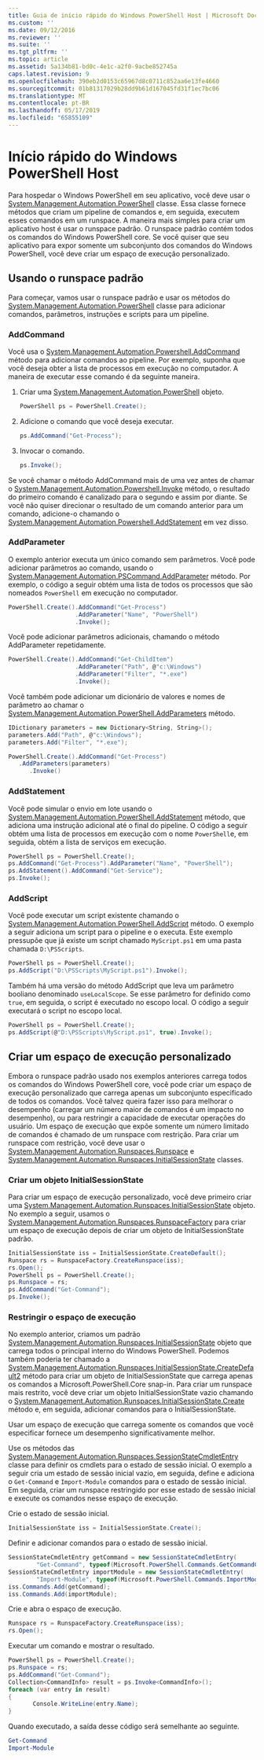 ```yaml
---
title: Guia de início rápido do Windows PowerShell Host | Microsoft Docs
ms.custom: ''
ms.date: 09/12/2016
ms.reviewer: ''
ms.suite: ''
ms.tgt_pltfrm: ''
ms.topic: article
ms.assetid: 5a134b81-bd0c-4e1c-a2f0-9acbe852745a
caps.latest.revision: 9
ms.openlocfilehash: 390eb2d0153c65967d8c0711c852aa6e13fe4660
ms.sourcegitcommit: 01b81317029b28dd9b61d167045fd31f1ec7bc06
ms.translationtype: MT
ms.contentlocale: pt-BR
ms.lasthandoff: 05/17/2019
ms.locfileid: "65855109"
---
```

# <a name="windows-powershell-host-quickstart"></a>Início rápido do Windows PowerShell Host

Para hospedar o Windows PowerShell em seu aplicativo, você deve usar o [System.Management.Automation.PowerShell](/dotnet/api/System.Management.Automation.PowerShell) classe.
Essa classe fornece métodos que criam um pipeline de comandos e, em seguida, executem esses comandos em um runspace.
A maneira mais simples para criar um aplicativo host é usar o runspace padrão.
O runspace padrão contém todos os comandos do Windows PowerShell core.
Se você quiser que seu aplicativo para expor somente um subconjunto dos comandos do Windows PowerShell, você deve criar um espaço de execução personalizado.

## <a name="using-the-default-runspace"></a>Usando o runspace padrão

Para começar, vamos usar o runspace padrão e usar os métodos do [System.Management.Automation.PowerShell](/dotnet/api/System.Management.Automation.PowerShell) classe para adicionar comandos, parâmetros, instruções e scripts para um pipeline.

### <a name="addcommand"></a>AddCommand

Você usa o [System.Management.Automation.Powershell.AddCommand](/dotnet/api/System.Management.Automation.PowerShell.AddCommand) método para adicionar comandos ao pipeline.
Por exemplo, suponha que você deseja obter a lista de processos em execução no computador.
A maneira de executar esse comando é da seguinte maneira.

1. Criar uma [System.Management.Automation.PowerShell](/dotnet/api/System.Management.Automation.PowerShell) objeto.

   ```csharp
   PowerShell ps = PowerShell.Create();
   ```

2. Adicione o comando que você deseja executar.

   ```csharp
   ps.AddCommand("Get-Process");
   ```

3. Invocar o comando.

   ```csharp
   ps.Invoke();
   ```

Se você chamar o método AddCommand mais de uma vez antes de chamar o [System.Management.Automation.Powershell.Invoke](/dotnet/api/System.Management.Automation.PowerShell.Invoke) método, o resultado do primeiro comando é canalizado para o segundo e assim por diante.
Se você não quiser direcionar o resultado de um comando anterior para um comando, adicione-o chamando o [System.Management.Automation.Powershell.AddStatement](/dotnet/api/System.Management.Automation.PowerShell.AddStatement) em vez disso.

### <a name="addparameter"></a>AddParameter

O exemplo anterior executa um único comando sem parâmetros.
Você pode adicionar parâmetros ao comando, usando o [System.Management.Automation.PSCommand.AddParameter](/dotnet/api/System.Management.Automation.PSCommand.AddParameter) método.
Por exemplo, o código a seguir obtém uma lista de todos os processos que são nomeados `PowerShell` em execução no computador.

```csharp
PowerShell.Create().AddCommand("Get-Process")
                   .AddParameter("Name", "PowerShell")
                   .Invoke();
```

Você pode adicionar parâmetros adicionais, chamando o método AddParameter repetidamente.

```csharp                   
PowerShell.Create().AddCommand("Get-ChildItem")
                   .AddParameter("Path", @"c:\Windows")
                   .AddParameter("Filter", "*.exe")
                   .Invoke();
```

Você também pode adicionar um dicionário de valores e nomes de parâmetro ao chamar o [System.Management.Automation.PowerShell.AddParameters](/dotnet/api/System.Management.Automation.PowerShell.AddParameters) método.

```csharp
IDictionary parameters = new Dictionary<String, String>();
parameters.Add("Path", @"c:\Windows");
parameters.Add("Filter", "*.exe");

PowerShell.Create().AddCommand("Get-Process")
   .AddParameters(parameters)
      .Invoke()

```

### <a name="addstatement"></a>AddStatement

Você pode simular o envio em lote usando o [System.Management.Automation.PowerShell.AddStatement](/dotnet/api/System.Management.Automation.PowerShell.AddStatement) método, que adiciona uma instrução adicional até o final do pipeline.
O código a seguir obtém uma lista de processos em execução com o nome `PowerShell`e, em seguida, obtém a lista de serviços em execução.

```csharp
PowerShell ps = PowerShell.Create();
ps.AddCommand("Get-Process").AddParameter("Name", "PowerShell");
ps.AddStatement().AddCommand("Get-Service");
ps.Invoke();
```

### <a name="addscript"></a>AddScript

Você pode executar um script existente chamando o [System.Management.Automation.PowerShell.AddScript](/dotnet/api/System.Management.Automation.PowerShell.AddScript) método.
O exemplo a seguir adiciona um script para o pipeline e o executa.
Este exemplo pressupõe que já existe um script chamado `MyScript.ps1` em uma pasta chamada `D:\PSScripts`.

```csharp
PowerShell ps = PowerShell.Create();
ps.AddScript("D:\PSScripts\MyScript.ps1").Invoke();
```

Também há uma versão do método AddScript que leva um parâmetro booliano denominado `useLocalScope`.
Se esse parâmetro for definido como `true`, em seguida, o script é executado no escopo local.
O código a seguir executará o script no escopo local.

```csharp
PowerShell ps = PowerShell.Create();
ps.AddScript(@"D:\PSScripts\MyScript.ps1", true).Invoke();
```

## <a name="creating-a-custom-runspace"></a>Criar um espaço de execução personalizado

Embora o runspace padrão usado nos exemplos anteriores carrega todos os comandos do Windows PowerShell core, você pode criar um espaço de execução personalizado que carrega apenas um subconjunto especificado de todos os comandos.
Você talvez queira fazer isso para melhorar o desempenho (carregar um número maior de comandos é um impacto no desempenho), ou para restringir a capacidade de executar operações do usuário.
Um espaço de execução que expõe somente um número limitado de comandos é chamado de um runspace com restrição.
Para criar um runspace com restrição, você deve usar o [System.Management.Automation.Runspaces.Runspace](/dotnet/api/System.Management.Automation.Runspaces.Runspace) e [System.Management.Automation.Runspaces.InitialSessionState](/dotnet/api/System.Management.Automation.Runspaces.InitialSessionState) classes.

### <a name="creating-an-initialsessionstate-object"></a>Criar um objeto InitialSessionState

Para criar um espaço de execução personalizado, você deve primeiro criar uma [System.Management.Automation.Runspaces.InitialSessionState](/dotnet/api/System.Management.Automation.Runspaces.InitialSessionState) objeto.
No exemplo a seguir, usamos o [System.Management.Automation.Runspaces.RunspaceFactory](/dotnet/api/System.Management.Automation.Runspaces.RunspaceFactory) para criar um espaço de execução depois de criar um objeto de InitialSessionState padrão.

```csharp
InitialSessionState iss = InitialSessionState.CreateDefault();
Runspace rs = RunspaceFactory.CreateRunspace(iss);
rs.Open();
PowerShell ps = PowerShell.Create();
ps.Runspace = rs;
ps.AddCommand("Get-Command");
ps.Invoke();
```

### <a name="constraining-the-runspace"></a>Restringir o espaço de execução

No exemplo anterior, criamos um padrão [System.Management.Automation.Runspaces.InitialSessionState](/dotnet/api/System.Management.Automation.Runspaces.InitialSessionState) objeto que carrega todos o principal interno do Windows PowerShell.
Podemos também poderia ter chamado a [System.Management.Automation.Runspaces.InitialSessionState.CreateDefault2](/dotnet/api/System.Management.Automation.Runspaces.InitialSessionState.CreateDefault2) método para criar um objeto de InitialSessionState que carrega apenas os comandos a Microsoft.PowerShell.Core snap-in.
Para criar um runspace mais restrito, você deve criar um objeto InitialSessionState vazio chamando o [System.Management.Automation.Runspaces.InitialSessionState.Create](/dotnet/api/System.Management.Automation.Runspaces.InitialSessionState.Create) método e, em seguida, adicionar comandos para o InitialSessionState.

Usar um espaço de execução que carrega somente os comandos que você especificar fornece um desempenho significativamente melhor.

Use os métodos das [System.Management.Automation.Runspaces.SessionStateCmdletEntry](/dotnet/api/System.Management.Automation.Runspaces.SessionStateCmdletEntry) classe para definir os cmdlets para o estado de sessão inicial.
O exemplo a seguir cria um estado de sessão inicial vazio, em seguida, define e adiciona o `Get-Command` e `Import-Module` comandos para o estado de sessão inicial.
Em seguida, criar um runspace restringido por esse estado de sessão inicial e execute os comandos nesse espaço de execução.

Crie o estado de sessão inicial.

```csharp
InitialSessionState iss = InitialSessionState.Create();
```

Definir e adicionar comandos para o estado de sessão inicial.

```csharp
SessionStateCmdletEntry getCommand = new SessionStateCmdletEntry(
        "Get-Command", typeof(Microsoft.PowerShell.Commands.GetCommandCommand), "");
SessionStateCmdletEntry importModule = new SessionStateCmdletEntry(
        "Import-Module", typeof(Microsoft.PowerShell.Commands.ImportModuleCommand), "");
iss.Commands.Add(getCommand);
iss.Commands.Add(importModule);
```

Crie e abra o espaço de execução.

```csharp
Runspace rs = RunspaceFactory.CreateRunspace(iss);
rs.Open();
```

Executar um comando e mostrar o resultado.

```csharp
PowerShell ps = PowerShell.Create();
ps.Runspace = rs;
ps.AddCommand("Get-Command");
Collection<CommandInfo> result = ps.Invoke<CommandInfo>();
foreach (var entry in result)
{
       Console.WriteLine(entry.Name);
}
```

Quando executado, a saída desse código será semelhante ao seguinte.

```powershell
Get-Command
Import-Module
```

